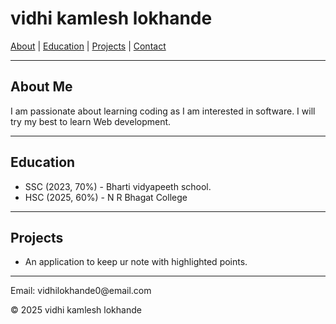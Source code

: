 <!DOCTYPE html>
<html>
<head>
  <title> Vidhi kamlesh lokhande - portfolio </title>
</head>
<body>
  <h1>vidhi kamlesh lokhande </h1>
  <nav>
    <a href="#about">About</a> |
    <a href="#edu">Education</a> |
    <a href="#proj">Projects</a> |
    <a href="#contact">Contact</a>
  </nav>
  <hr>
  <section id="about">
    <h2>About Me</h2>
    <p>I am passionate about learning coding as I am interested in software. I will try my best to learn Web development.</p>
  </section>
  <hr>
  <section id="edu">
    <h2>Education</h2>
    <ul>
      <li>SSC (2023, 70%) - Bharti vidyapeeth school.</li>
      <li>HSC (2025, 60%) - N R Bhagat College</li>
    </ul>
  </section>
  <hr>
  <section id="proj">
    <h2>Projects</h2>
    <ul>
      <li>An application to keep ur note with highlighted points.</li>
    </ul>
  </section>
  <hr>
  <footer id="contact">
    <p>Email: vidhilokhande0@email.com</p>
    <p>&copy; 2025 vidhi kamlesh lokhande </p>
  </footer>
</body>
</html>